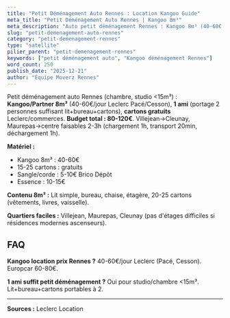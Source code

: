 ```yaml
---
title: "Petit Déménagement Auto Rennes : Location Kangoo Guide"
meta_title: "Petit Déménagement Auto Rennes | Kangoo 8m³"
meta_description: "Auto petit déménagement Rennes : Kangoo 8m³ (40-60€ Leclerc), 1 ami, cartons gratuits. 80-120€ total chambre/studio. Villejean→centre faisable 2-3h."
slug: "petit-demenagement-auto-rennes"
category: "petit-demenagement-rennes"
type: "satellite"
pilier_parent: "petit-demenagement-rennes"
keywords: ["petit déménagement auto", "Kangoo déménagement Rennes"]
word_count: 250
publish_date: "2025-12-21"
author: "Équipe Moverz Rennes"
---
```


Petit déménagement auto Rennes (chambre, studio <15m³) : **Kangoo/Partner 8m³** (40-60€/jour Leclerc Pacé/Cesson), **1 ami** (portage 2 personnes suffisant lit+bureau+cartons), **cartons gratuits** Leclerc/commerces. **Budget total : 80-120€**. Villejean→Cleunay, Maurepas→centre faisables 2-3h (chargement 1h, transport 20min, déchargement 1h).

**Matériel :**
- Kangoo 8m³ : 40-60€
- 15-25 cartons : gratuits
- Sangle/corde : 5-10€ Brico Dépôt
- Essence : 10-15€

**Contenu 8m³ :** Lit simple, bureau, chaise, étagère, 20-25 cartons (vêtements, livres, vaisselle).

**Quartiers faciles :** Villejean, Maurepas, Cleunay (pas d'étages difficiles si résidences modernes ascenseurs).

## FAQ

**Kangoo location prix Rennes ?**
40-60€/jour Leclerc (Pacé, Cesson). Europcar 60-80€.

**1 ami suffit petit déménagement ?**
Oui pour studio/chambre <15m³. Lit+bureau+cartons portables à 2.

---
**Sources :** Leclerc Location

